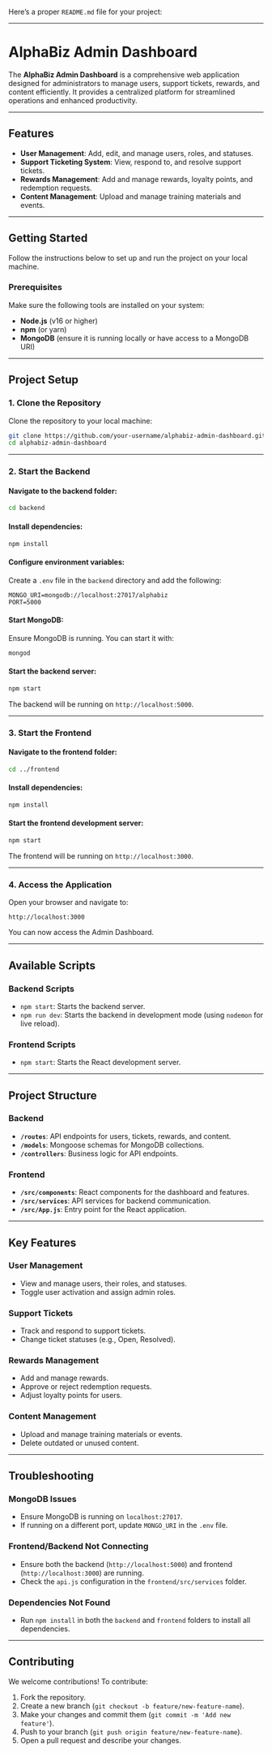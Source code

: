 Here’s a proper `README.md` file for your project:

---

# **AlphaBiz Admin Dashboard**

The **AlphaBiz Admin Dashboard** is a comprehensive web application designed for administrators to manage users, support tickets, rewards, and content efficiently. It provides a centralized platform for streamlined operations and enhanced productivity.

---

## **Features**
- **User Management**: Add, edit, and manage users, roles, and statuses.
- **Support Ticketing System**: View, respond to, and resolve support tickets.
- **Rewards Management**: Add and manage rewards, loyalty points, and redemption requests.
- **Content Management**: Upload and manage training materials and events.

---

## **Getting Started**

Follow the instructions below to set up and run the project on your local machine.

### **Prerequisites**
Make sure the following tools are installed on your system:
- **Node.js** (v16 or higher)
- **npm** (or yarn)
- **MongoDB** (ensure it is running locally or have access to a MongoDB URI)

---

## **Project Setup**

### **1. Clone the Repository**
Clone the repository to your local machine:
```bash
git clone https://github.com/your-username/alphabiz-admin-dashboard.git
cd alphabiz-admin-dashboard
```

---

### **2. Start the Backend**

#### Navigate to the backend folder:
```bash
cd backend
```

#### Install dependencies:
```bash
npm install
```

#### Configure environment variables:
Create a `.env` file in the `backend` directory and add the following:
```env
MONGO_URI=mongodb://localhost:27017/alphabiz
PORT=5000
```

#### Start MongoDB:
Ensure MongoDB is running. You can start it with:
```bash
mongod
```

#### Start the backend server:
```bash
npm start
```

The backend will be running on `http://localhost:5000`.

---

### **3. Start the Frontend**

#### Navigate to the frontend folder:
```bash
cd ../frontend
```

#### Install dependencies:
```bash
npm install
```

#### Start the frontend development server:
```bash
npm start
```

The frontend will be running on `http://localhost:3000`.

---

### **4. Access the Application**
Open your browser and navigate to:
```
http://localhost:3000
```

You can now access the Admin Dashboard.

---

## **Available Scripts**

### **Backend Scripts**
- `npm start`: Starts the backend server.
- `npm run dev`: Starts the backend in development mode (using `nodemon` for live reload).

### **Frontend Scripts**
- `npm start`: Starts the React development server.

---

## **Project Structure**

### **Backend**
- **`/routes`**: API endpoints for users, tickets, rewards, and content.
- **`/models`**: Mongoose schemas for MongoDB collections.
- **`/controllers`**: Business logic for API endpoints.

### **Frontend**
- **`/src/components`**: React components for the dashboard and features.
- **`/src/services`**: API services for backend communication.
- **`/src/App.js`**: Entry point for the React application.

---

## **Key Features**

### **User Management**
- View and manage users, their roles, and statuses.
- Toggle user activation and assign admin roles.

### **Support Tickets**
- Track and respond to support tickets.
- Change ticket statuses (e.g., Open, Resolved).

### **Rewards Management**
- Add and manage rewards.
- Approve or reject redemption requests.
- Adjust loyalty points for users.

### **Content Management**
- Upload and manage training materials or events.
- Delete outdated or unused content.

---

## **Troubleshooting**

### **MongoDB Issues**
- Ensure MongoDB is running on `localhost:27017`.
- If running on a different port, update `MONGO_URI` in the `.env` file.

### **Frontend/Backend Not Connecting**
- Ensure both the backend (`http://localhost:5000`) and frontend (`http://localhost:3000`) are running.
- Check the `api.js` configuration in the `frontend/src/services` folder.

### **Dependencies Not Found**
- Run `npm install` in both the `backend` and `frontend` folders to install all dependencies.

---

## **Contributing**

We welcome contributions! To contribute:
1. Fork the repository.
2. Create a new branch (`git checkout -b feature/new-feature-name`).
3. Make your changes and commit them (`git commit -m 'Add new feature'`).
4. Push to your branch (`git push origin feature/new-feature-name`).
5. Open a pull request and describe your changes.
